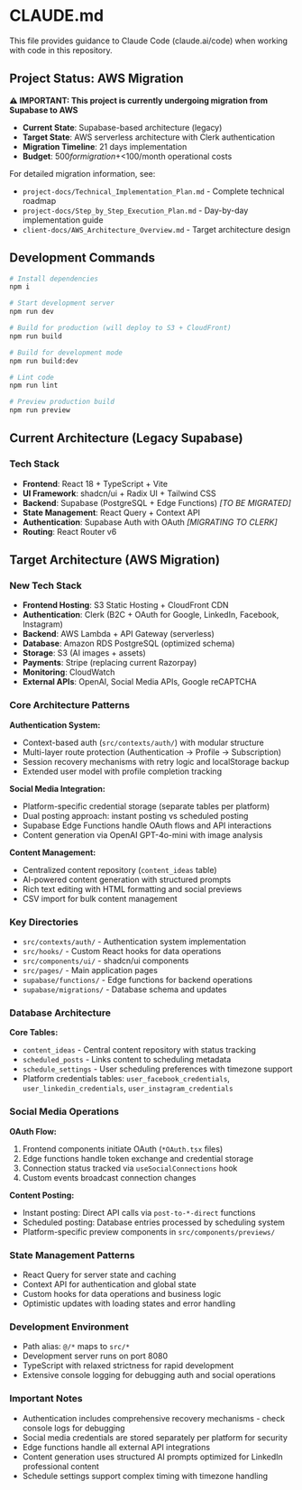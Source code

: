 # CLAUDE.md

This file provides guidance to Claude Code (claude.ai/code) when working with code in this repository.

## Project Status: AWS Migration

**⚠️ IMPORTANT: This project is currently undergoing migration from Supabase to AWS**

- **Current State**: Supabase-based architecture (legacy)
- **Target State**: AWS serverless architecture with Clerk authentication
- **Migration Timeline**: 21 days implementation
- **Budget**: $500 for migration + <$100/month operational costs

For detailed migration information, see:
- `project-docs/Technical_Implementation_Plan.md` - Complete technical roadmap
- `project-docs/Step_by_Step_Execution_Plan.md` - Day-by-day implementation guide
- `client-docs/AWS_Architecture_Overview.md` - Target architecture design

## Development Commands

```bash
# Install dependencies
npm i

# Start development server
npm run dev

# Build for production (will deploy to S3 + CloudFront)
npm run build

# Build for development mode
npm run build:dev

# Lint code
npm run lint

# Preview production build
npm run preview
```

## Current Architecture (Legacy Supabase)

### Tech Stack
- **Frontend**: React 18 + TypeScript + Vite
- **UI Framework**: shadcn/ui + Radix UI + Tailwind CSS
- **Backend**: Supabase (PostgreSQL + Edge Functions) *[TO BE MIGRATED]*
- **State Management**: React Query + Context API
- **Authentication**: Supabase Auth with OAuth *[MIGRATING TO CLERK]*
- **Routing**: React Router v6

## Target Architecture (AWS Migration)

### New Tech Stack
- **Frontend Hosting**: S3 Static Hosting + CloudFront CDN
- **Authentication**: Clerk (B2C + OAuth for Google, LinkedIn, Facebook, Instagram)
- **Backend**: AWS Lambda + API Gateway (serverless)
- **Database**: Amazon RDS PostgreSQL (optimized schema)
- **Storage**: S3 (AI images + assets)
- **Payments**: Stripe (replacing current Razorpay)
- **Monitoring**: CloudWatch
- **External APIs**: OpenAI, Social Media APIs, Google reCAPTCHA

### Core Architecture Patterns

**Authentication System:**
- Context-based auth (`src/contexts/auth/`) with modular structure
- Multi-layer route protection (Authentication → Profile → Subscription)
- Session recovery mechanisms with retry logic and localStorage backup
- Extended user model with profile completion tracking

**Social Media Integration:**
- Platform-specific credential storage (separate tables per platform)
- Dual posting approach: instant posting vs scheduled posting
- Supabase Edge Functions handle OAuth flows and API interactions
- Content generation via OpenAI GPT-4o-mini with image analysis

**Content Management:**
- Centralized content repository (`content_ideas` table)
- AI-powered content generation with structured prompts
- Rich text editing with HTML formatting and social previews
- CSV import for bulk content management

### Key Directories

- `src/contexts/auth/` - Authentication system implementation
- `src/hooks/` - Custom React hooks for data operations
- `src/components/ui/` - shadcn/ui components
- `src/pages/` - Main application pages
- `supabase/functions/` - Edge functions for backend operations
- `supabase/migrations/` - Database schema and updates

### Database Architecture

**Core Tables:**
- `content_ideas` - Central content repository with status tracking
- `scheduled_posts` - Links content to scheduling metadata
- `schedule_settings` - User scheduling preferences with timezone support
- Platform credentials tables: `user_facebook_credentials`, `user_linkedin_credentials`, `user_instagram_credentials`

### Social Media Operations

**OAuth Flow:**
1. Frontend components initiate OAuth (`*OAuth.tsx` files)
2. Edge functions handle token exchange and credential storage
3. Connection status tracked via `useSocialConnections` hook
4. Custom events broadcast connection changes

**Content Posting:**
- Instant posting: Direct API calls via `post-to-*-direct` functions
- Scheduled posting: Database entries processed by scheduling system
- Platform-specific preview components in `src/components/previews/`

### State Management Patterns

- React Query for server state and caching
- Context API for authentication and global state
- Custom hooks for data operations and business logic
- Optimistic updates with loading states and error handling

### Development Environment

- Path alias: `@/*` maps to `src/*`
- Development server runs on port 8080
- TypeScript with relaxed strictness for rapid development
- Extensive console logging for debugging auth and social operations

### Important Notes

- Authentication includes comprehensive recovery mechanisms - check console logs for debugging
- Social media credentials are stored separately per platform for security
- Edge functions handle all external API integrations
- Content generation uses structured AI prompts optimized for LinkedIn professional content
- Schedule settings support complex timing with timezone handling